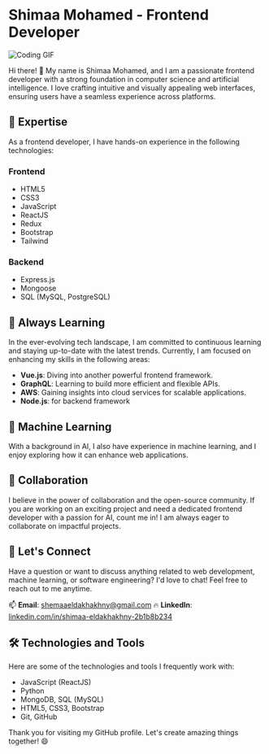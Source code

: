 # Shimaa Mohamed - Frontend Developer

![Coding GIF](https://media.giphy.com/media/mkP0nwwOnhOPlGgvep/giphy.gif?cid=790b7611y6jk2cm1w5kriqsjmc5lnx4p51jtgj8ohflmb1k2&ep=v1_gifs_search&rid=giphy.gif&ct=g)


Hi there! 👋 My name is Shimaa Mohamed, and I am a passionate frontend developer with a strong foundation in computer science and artificial intelligence. I love crafting intuitive and visually appealing web interfaces, ensuring users have a seamless experience across platforms.


## 🌟 Expertise
As a frontend developer, I have hands-on experience in the following technologies:

### Frontend
- HTML5
- CSS3
- JavaScript
- ReactJS
- Redux
- Bootstrap
- Tailwind

### Backend
- Express.js
- Mongoose
- SQL (MySQL, PostgreSQL)

## 🌱 Always Learning
In the ever-evolving tech landscape, I am committed to continuous learning and staying up-to-date with the latest trends. Currently, I am focused on enhancing my skills in the following areas:

- **Vue.js**: Diving into another powerful frontend framework.
- **GraphQL**: Learning to build more efficient and flexible APIs.
- **AWS**: Gaining insights into cloud services for scalable applications.
- **Node.js**: for backend framework

## 🤖 Machine Learning
With a background in AI, I also have experience in machine learning, and I enjoy exploring how it can enhance web applications.

## 👯 Collaboration
I believe in the power of collaboration and the open-source community. If you are working on an exciting project and need a dedicated frontend developer with a passion for AI, count me in! I am always eager to collaborate on impactful projects.

## 💬 Let's Connect
Have a question or want to discuss anything related to web development, machine learning, or software engineering? I'd love to chat! Feel free to reach out to me anytime.

📫 **Email**: [shemaaeldakhakhny@gmail.com](#) 
🔥 **LinkedIn**: [linkedin.com/in/shimaa-eldakhakhny-2b1b8b234](#)

## 🛠️ Technologies and Tools
Here are some of the technologies and tools I frequently work with:

- JavaScript (ReactJS)
- Python
- MongoDB, SQL (MySQL)
- HTML5, CSS3, Bootstrap
- Git, GitHub

Thank you for visiting my GitHub profile. Let's create amazing things together! 😄

